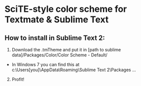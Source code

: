 # SciTE-style color scheme for Textmate & Sublime Text

## How to install in Sublime Text 2:
1. Download the .tmTheme and put it in [path to sublime data]/Packages/Color/Color Scheme - Default/
  - In Windows 7 you can find this at c:\Users\[you]\AppData\Roaming\Sublime Text 2\Packages ...
2. Profit!

